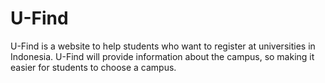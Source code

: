 # U-Find
U-Find is a website to help students who want to register at universities in Indonesia. U-Find will provide information about the campus, so making it easier for students to choose a campus.
